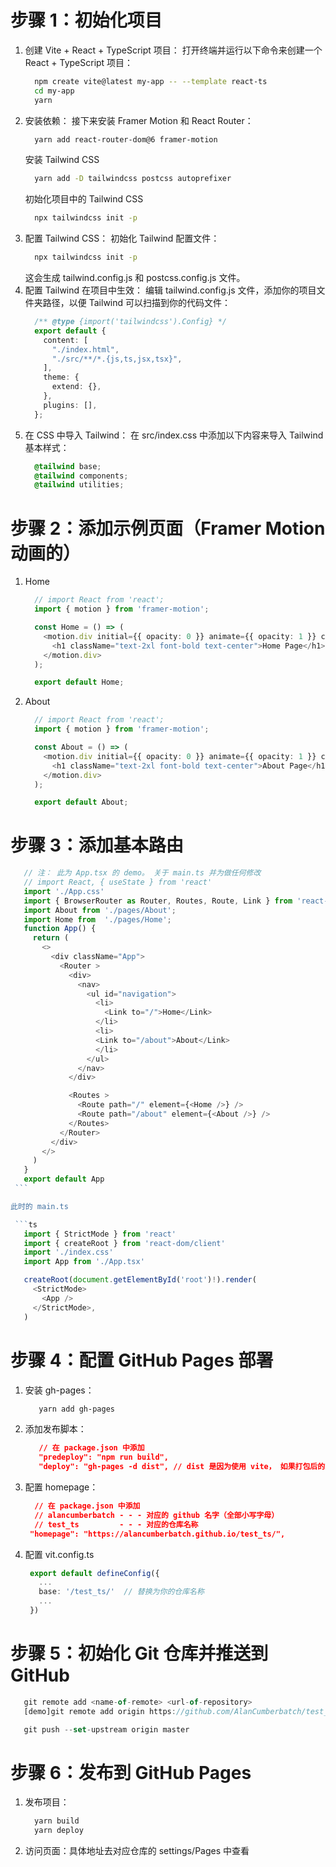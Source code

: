 # 步骤 1：初始化项目
1. 创建 Vite + React + TypeScript 项目：
    打开终端并运行以下命令来创建一个 React + TypeScript 项目：
    ```bash
      npm create vite@latest my-app -- --template react-ts
      cd my-app
      yarn
    ```
2. 安装依赖：
    接下来安装 Framer Motion 和 React Router：
    ```bash
      yarn add react-router-dom@6 framer-motion
    ```
    安装 Tailwind CSS
    ```bash
      yarn add -D tailwindcss postcss autoprefixer
    ```
    初始化项目中的 Tailwind CSS
    ```bash
      npx tailwindcss init -p
    ```
3. 配置 Tailwind CSS：
    初始化 Tailwind 配置文件：
    ```bash
      npx tailwindcss init -p
    ```
    这会生成 tailwind.config.js 和 postcss.config.js 文件。
4. 配置 Tailwind 在项目中生效：
    编辑 tailwind.config.js 文件，添加你的项目文件夹路径，以便 Tailwind 可以扫描到你的代码文件：
    ```ts
      /** @type {import('tailwindcss').Config} */
      export default {
        content: [
          "./index.html",
          "./src/**/*.{js,ts,jsx,tsx}",
        ],
        theme: {
          extend: {},
        },
        plugins: [],
      };
    ```
5. 在 CSS 中导入 Tailwind：
    在 src/index.css 中添加以下内容来导入 Tailwind 基本样式：
    ```css
      @tailwind base;
      @tailwind components;
      @tailwind utilities;
    ```

# 步骤 2：添加示例页面（Framer Motion 动画的）
1. Home
    ```ts
      // import React from 'react';
      import { motion } from 'framer-motion';

      const Home = () => (
        <motion.div initial={{ opacity: 0 }} animate={{ opacity: 1 }} className="p-4">
          <h1 className="text-2xl font-bold text-center">Home Page</h1>
        </motion.div>
      );

      export default Home;
    ```
2. About
    ```ts
      // import React from 'react';
      import { motion } from 'framer-motion';

      const About = () => (
        <motion.div initial={{ opacity: 0 }} animate={{ opacity: 1 }} className="p-4">
          <h1 className="text-2xl font-bold text-center">About Page</h1>
        </motion.div>
      );

      export default About;
    ```
# 步骤 3：添加基本路由

   ```ts
      // 注： 此为 App.tsx 的 demo。 关于 main.ts 并为做任何修改
      // import React, { useState } from 'react'
      import './App.css'
      import { BrowserRouter as Router, Routes, Route, Link } from 'react-router-dom';
      import About from './pages/About';
      import Home from  './pages/Home';
      function App() {
        return (
          <>
            <div className="App">
              <Router >
                <div>
                  <nav>
                    <ul id="navigation">
                      <li>
                        <Link to="/">Home</Link>
                      </li>
                      <li>
                      <Link to="/about">About</Link>
                      </li>
                    </ul>
                  </nav>
                </div>

                <Routes >
                  <Route path="/" element={<Home />} />
                  <Route path="/about" element={<About />} />
                </Routes>
              </Router>
            </div>
          </>
        )
      }
      export default App
    ```

  此时的 main.ts

    ```ts
      import { StrictMode } from 'react'
      import { createRoot } from 'react-dom/client'
      import './index.css'
      import App from './App.tsx'

      createRoot(document.getElementById('root')!).render(
        <StrictMode>
          <App />
        </StrictMode>,
      )
   ```



# 步骤 4：配置 GitHub Pages 部署
1. 安装 gh-pages：
   ```bash
      yarn add gh-pages
   ```
2. 添加发布脚本：
   ```json
      // 在 package.json 中添加
      "predeploy": "npm run build",
      "deploy": "gh-pages -d dist", // dist 是因为使用 vite， 如果打包后的文件名是 build，则写成built
   ```
3. 配置 homepage：
   ```json
     // 在 package.json 中添加
     // alancumberbatch - - - 对应的 github 名字（全部小写字母）
     // test_ts         - - - 对应的仓库名称
    "homepage": "https://alancumberbatch.github.io/test_ts/",
   ```
4. 配置 vit.config.ts
   ```ts
    export default defineConfig({
      ...
      base: '/test_ts/'  // 替换为你的仓库名称
      ...
    })
   ```
# 步骤 5：初始化 Git 仓库并推送到 GitHub

   ```ts
      git remote add <name-of-remote> <url-of-repository>
      [demo]git remote add origin https://github.com/AlanCumberbatch/test_ts

      git push --set-upstream origin master
   ```

# 步骤 6：发布到 GitHub Pages
1. 发布项目：
    ```cmd
      yarn build
      yarn deploy
    ```
2. 访问页面：具体地址去对应仓库的 settings/Pages 中查看



